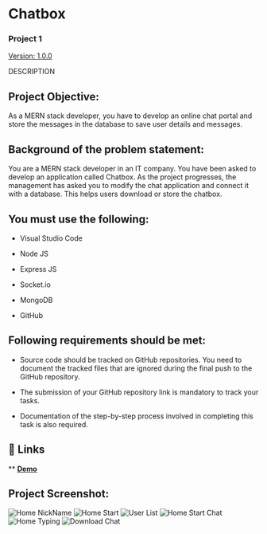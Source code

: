 # Chatbox
### Project 1 
[Version: 1.0.0](https://github.com/Hassan-AlAmer/Project-chatting-with-socket.io)

DESCRIPTION

## Project Objective:

As a MERN stack developer, you have to develop an online chat portal and store the messages in the database to save user details and messages.

## Background of the problem statement:

You are a MERN stack developer in an IT company. You have been asked to develop an application called Chatbox. As the project progresses, the management has asked you to modify the chat application and connect it with a database. This helps users download or store the chatbox.

## You must use the following:

- Visual Studio Code

- Node JS

- Express JS

- Socket.io

- MongoDB

- GitHub

## Following requirements should be met:

- Source code should be tracked on GitHub repositories. You need to document the tracked files that are ignored during the final push to the GitHub repository.

- The submission of your GitHub repository link is mandatory to track your tasks.

- Documentation of the step-by-step process involved in completing this task is also required.

## 🔗 Links
** [**Demo**](https://h-chatbox.herokuapp.com/)

## Project Screenshot:
![Home NickName](https://user-images.githubusercontent.com/92730894/143284789-b70a9595-a192-40df-81ed-a4b1db554f3c.png)
![Home Start](https://user-images.githubusercontent.com/92730894/143284792-97402e0b-24b0-4d08-80c2-05d762f77a30.png)
![User List](https://user-images.githubusercontent.com/92730894/143284786-08245c31-7355-4054-b439-d08aa6c2900b.png)
![Home Start Chat](https://user-images.githubusercontent.com/92730894/143284790-6ae70255-b491-4224-9c2a-3e95ef60d152.PNG)
![Home Typing](https://user-images.githubusercontent.com/92730894/143284793-bf674dcd-3674-489e-b0cd-b6da33d47e69.png)
![Download Chat](https://user-images.githubusercontent.com/92730894/143284788-255e28a3-5a73-4505-b2a0-167e08520759.png)
